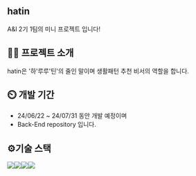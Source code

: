 ## hatin
A&I 2기 1팀의 미니 프로젝트 입니다!

## 👨‍🏫 프로젝트 소개
hatin은 '하'루루'틴'의 줄인 말이며 생활패턴 추천 비서의 역할을 합니다.

## ⏲️ 개발 기간
+ 24/06/22 ~ 24/07/31 동안 개발 예정이며 <br>
+ Back-End repository 입니다. <br>

## ⚙️기술 스택
<img src="https://img.shields.io/badge/style=flat-square&logo=amazonec2&logoColor=white"/><img src="https://img.shields.io/badge/style=flat-square&logo=mysql&logoColor=white"/><img src="https://img.shields.io/badge/style=flat-square&logo=Spring&logoColor=white"/><img src="https://img.shields.io/badge/style=flat-square&logo=springboot&logoColor=white"/>


